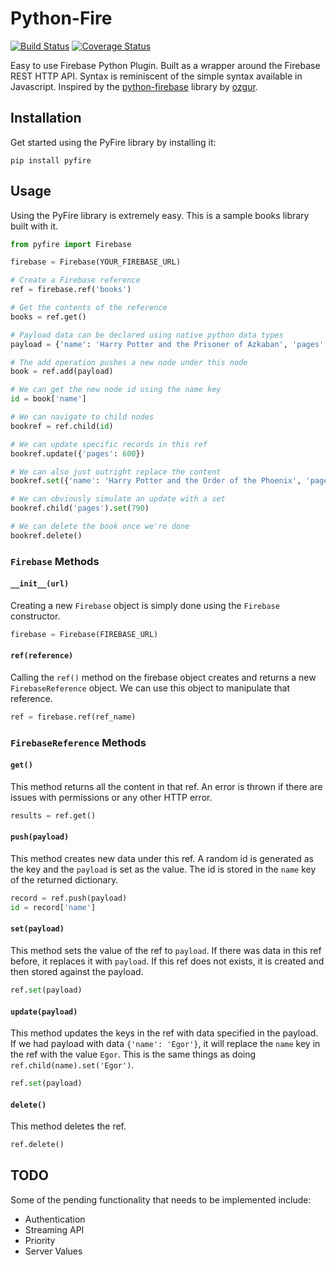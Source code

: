 # Python-Fire
[![Build Status](https://travis-ci.org/andela-cnnadi/python-fire.svg?branch=master)](https://travis-ci.org/andela-cnnadi/python-fire) [![Coverage Status](https://coveralls.io/repos/github/andela-cnnadi/python-fire/badge.svg?branch=master)](https://coveralls.io/github/andela-cnnadi/python-fire?branch=master)

Easy to use Firebase Python Plugin. Built as a wrapper around the Firebase REST HTTP API. Syntax is reminiscent of the simple syntax available in Javascript. Inspired by the [python-firebase](https://github.com/ozgur/python-firebase) library by [ozgur](https://github.com/ozgur).

## Installation

Get started using the PyFire library by installing it:

```
pip install pyfire
```

## Usage

Using the PyFire library is extremely easy. This is a sample books library built with it.

```py
from pyfire import Firebase

firebase = Firebase(YOUR_FIREBASE_URL)

# Create a Firebase reference
ref = firebase.ref('books')

# Get the contents of the reference
books = ref.get()

# Payload data can be declared using native python data types
payload = {'name': 'Harry Potter and the Prisoner of Azkaban', 'pages': 780}

# The add operation pushes a new node under this node
book = ref.add(payload)

# We can get the new node id using the name key
id = book['name']

# We can navigate to child nodes
bookref = ref.child(id)

# We can update specific records in this ref
bookref.update({'pages': 600})

# We can also just outright replace the content
bookref.set({'name': 'Harry Potter and the Order of the Phoenix', 'pages': 980})

# We can obviously simulate an update with a set
bookref.child('pages').set(790)

# We can delete the book once we're done
bookref.delete()
```

### `Firebase` Methods

#### `__init__(url)`

Creating a new `Firebase` object is simply done using the `Firebase` constructor.

```py
firebase = Firebase(FIREBASE_URL)
```

#### `ref(reference)`

Calling the `ref()` method on the firebase object creates and returns a new `FirebaseReference` object. We can use this object to manipulate that reference.

```py
ref = firebase.ref(ref_name)
```

### `FirebaseReference` Methods

#### `get()`

This method returns all the content in that ref. An error is thrown if there are issues with permissions or any other HTTP error.

```py
results = ref.get()
```

#### `push(payload)`

This method creates new data under this ref. A random id is generated as the key and the `payload` is set as the value. The id is stored in the `name` key of the returned dictionary.

```py
record = ref.push(payload)
id = record['name']
```

#### `set(payload)`

This method sets the value of the ref to `payload`. If there was data in this ref before, it replaces it with `payload`. If this ref does not exists, it is created and then stored against the payload.

```py
ref.set(payload)
```

#### `update(payload)`

This method updates the keys in the ref with data specified in the payload. If we had payload with data `{'name': 'Egor'}`, it will replace the `name` key in the ref with the value `Egor`. This is the same things as doing `ref.child(name).set('Egor')`.

```py
ref.set(payload)
```

#### `delete()`

This method deletes the ref.

```py
ref.delete()
```

## TODO

Some of the pending functionality that needs to be implemented include:

- Authentication
- Streaming API
- Priority
- Server Values
